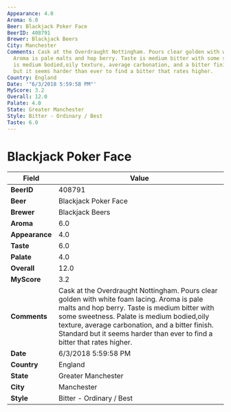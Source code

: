 ```yaml
---
Appearance: 4.0
Aroma: 6.0
Beer: Blackjack Poker Face
BeerID: 408791
Brewer: Blackjack Beers
City: Manchester
Comments: Cask at the Overdraught Nottingham. Pours clear golden with white foam lacing.
  Aroma is pale malts and hop berry. Taste is medium bitter with some sweetness. Palate
  is medium bodied,oily texture, average carbonation, and a bitter finish. Standard
  but it seems harder than ever to find a bitter that rates higher.
Country: England
Date: '"6/3/2018 5:59:58 PM"'
MyScore: 3.2
Overall: 12.0
Palate: 4.0
State: Greater Manchester
Style: Bitter - Ordinary / Best
Taste: 6.0
---
```


# Blackjack Poker Face

| Field         | Value |
|---------------|-------|
| **BeerID** | 408791 |
| **Beer** | Blackjack Poker Face |
| **Brewer** | Blackjack Beers |
| **Aroma** | 6.0 |
| **Appearance** | 4.0 |
| **Taste** | 6.0 |
| **Palate** | 4.0 |
| **Overall** | 12.0 |
| **MyScore** | 3.2 |
| **Comments** | Cask at the Overdraught Nottingham. Pours clear golden with white foam lacing. Aroma is pale malts and hop berry. Taste is medium bitter with some sweetness. Palate is medium bodied,oily texture, average carbonation, and a bitter finish. Standard but it seems harder than ever to find a bitter that rates higher. |
| **Date** | 6/3/2018 5:59:58 PM |
| **Country** | England |
| **State** | Greater Manchester |
| **City** | Manchester |
| **Style** | Bitter - Ordinary / Best |
